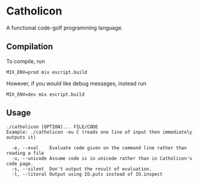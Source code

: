 # Catholicon

A functional code-golf programming language.

## Compilation

To compile, run

    MIX_ENV=prod mix escript.build

However, if you would like debug messages, instead run

    MIX_ENV=dev mix escript.build

## Usage

    ./catholicon [OPTION]... FILE/CODE
    Example: ./catholicon -eu Ċ (reads one line of input then immediately outputs it)

      -e, --eval    Evaluate code given on the command line rather than reading a file
      -u, --unicode Assume code is in unicode rather than in Catholicon's code page.
      -s, --silent  Don't output the result of evaluation.
      -l, --literal Output using IO.puts instead of IO.inspect
